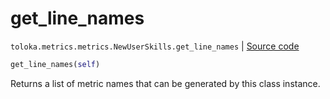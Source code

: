 # get_line_names
`toloka.metrics.metrics.NewUserSkills.get_line_names` | [Source code](https://github.com/Toloka/toloka-kit/blob/v1.2.1/src/metrics/metrics.py#L323)

```python
get_line_names(self)
```

Returns a list of metric names that can be generated by this class instance.

